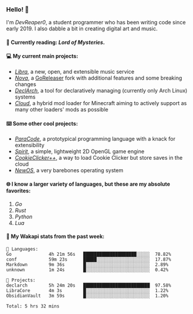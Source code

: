 ### Hello! 👋

I'm _DevReaper0_, a student programmer who has been writing code since early 2019. I also dabble a bit in creating digital art and music.

#### 📖 Currently reading: *Lord of Mysteries*.

#### 💻 My current main projects:

-   _[Libra](https://github.com/LibraMusic)_, a new, open, and extensible music service
-   _[Nova](https://github.com/LibraMusic/Nova)_, a [GoReleaser](https://github.com/goreleaser/goreleaser) fork with additional features and some breaking changes
-   _[DeclArch](https://github.com/DevReaper0/declarch)_, a tool for declaratively managing (currently only Arch Linux) systems
-   _[Cloud](https://github.com/CloudLoaderMC/CloudLoader)_, a hybrid mod loader for Minecraft aiming to actively support as many other loaders' mods as possible

#### ⌨️ Some other cool projects:

-   _[ParaCode](https://github.com/ParaCodeLang/ParaCode)_, a prototypical programming language with a knack for extensibility
-   _[Spirit](https://gitlab.com/DevReaper0/SpiritEngine)_, a simple, lightweight 2D OpenGL game engine
-   _[CookieClicker++](https://github.com/DevReaper0/CookieClickerPlusPlus)_, a way to load Cookie Clicker but store saves in the cloud
-   _[NewOS](https://github.com/DevReaper0/NewOS)_, a very barebones operating system

#### 🌐 I know a larger variety of languages, but these are my absolute favorites:

1. _Go_
2. _Rust_
3. _Python_
4. _Lua_

#### 📡 My Wakapi stats from the past week:

```text
💾 Languages:
Go              4h 21m 56s   ████████████████████░░░░░  78.82%
conf            59m 23s      █████░░░░░░░░░░░░░░░░░░░░  17.87%
Markdown        9m 36s       █░░░░░░░░░░░░░░░░░░░░░░░░  2.89%
unknown         1m 24s       █░░░░░░░░░░░░░░░░░░░░░░░░  0.42%

💼 Projects:
declarch        5h 24m 20s   █████████████████████████  97.58%
LibraCore       4m 3s        █░░░░░░░░░░░░░░░░░░░░░░░░  1.22%
ObsidianVault   3m 59s       █░░░░░░░░░░░░░░░░░░░░░░░░  1.20%

Total: 5 hrs 32 mins
```
